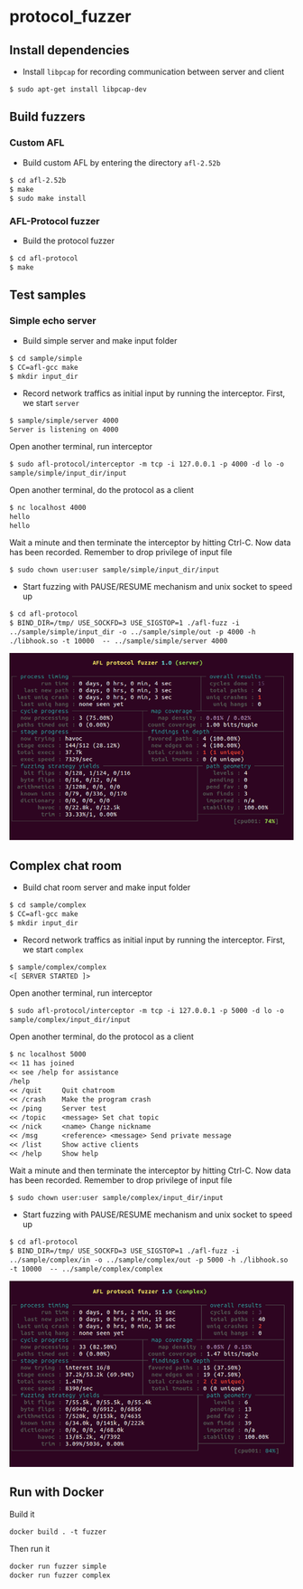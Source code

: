 # protocol_fuzzer

## Install dependencies
- Install `libpcap` for recording communication between server and client

```
$ sudo apt-get install libpcap-dev
```

## Build fuzzers
### Custom AFL
- Build custom AFL by entering the directory `afl-2.52b`

```
$ cd afl-2.52b
$ make
$ sudo make install
```

### AFL-Protocol fuzzer
- Build the protocol fuzzer

```
$ cd afl-protocol
$ make
```

## Test samples
### Simple echo server
- Build simple server and make input folder

```
$ cd sample/simple
$ CC=afl-gcc make
$ mkdir input_dir
```

- Record network traffics as initial input by running the interceptor. First, we start `server`

```
$ sample/simple/server 4000
Server is listening on 4000
```

Open another terminal, run interceptor

```
$ sudo afl-protocol/interceptor -m tcp -i 127.0.0.1 -p 4000 -d lo -o sample/simple/input_dir/input
```

Open another terminal, do the protocol as a client

```
$ nc localhost 4000
hello
hello
```

Wait a minute and then terminate the interceptor by hitting Ctrl-C. Now data has been recorded. Remember to drop privilege of input file

```
$ sudo chown user:user sample/simple/input_dir/input
```

- Start fuzzing with PAUSE/RESUME mechanism and unix socket to speed up 

```
$ cd afl-protocol
$ BIND_DIR=/tmp/ USE_SOCKFD=3 USE_SIGSTOP=1 ./afl-fuzz -i ../sample/simple/input_dir -o ../sample/simple/out -p 4000 -h ./libhook.so -t 10000  -- ../sample/simple/server 4000
```

![Screen shot for simple server](screenshot_simple.png)

## Complex chat room
- Build chat room server and make input folder

```
$ cd sample/complex
$ CC=afl-gcc make
$ mkdir input_dir
```

- Record network traffics as initial input by running the interceptor. First, we start `complex`

```
$ sample/complex/complex
<[ SERVER STARTED ]>
```

Open another terminal, run interceptor

```
$ sudo afl-protocol/interceptor -m tcp -i 127.0.0.1 -p 5000 -d lo -o sample/complex/input_dir/input
```

Open another terminal, do the protocol as a client

```
$ nc localhost 5000
<< 11 has joined
<< see /help for assistance
/help
<< /quit     Quit chatroom
<< /crash    Make the program crash
<< /ping     Server test
<< /topic    <message> Set chat topic
<< /nick     <name> Change nickname
<< /msg      <reference> <message> Send private message
<< /list     Show active clients
<< /help     Show help
```

Wait a minute and then terminate the interceptor by hitting Ctrl-C. Now data has been recorded. Remember to drop privilege of input file

```
$ sudo chown user:user sample/complex/input_dir/input
```

- Start fuzzing with PAUSE/RESUME mechanism and unix socket to speed up 

```
$ cd afl-protocol
$ BIND_DIR=/tmp/ USE_SOCKFD=3 USE_SIGSTOP=1 ./afl-fuzz -i ../sample/complex/in -o ../sample/complex/out -p 5000 -h ./libhook.so -t 10000  -- ../sample/complex/complex
```

![Screen shot for complex chat room](screenshot_complex.png)

## Run with Docker
Build it
```
docker build . -t fuzzer
```

Then run it
```
docker run fuzzer simple
docker run fuzzer complex
```
